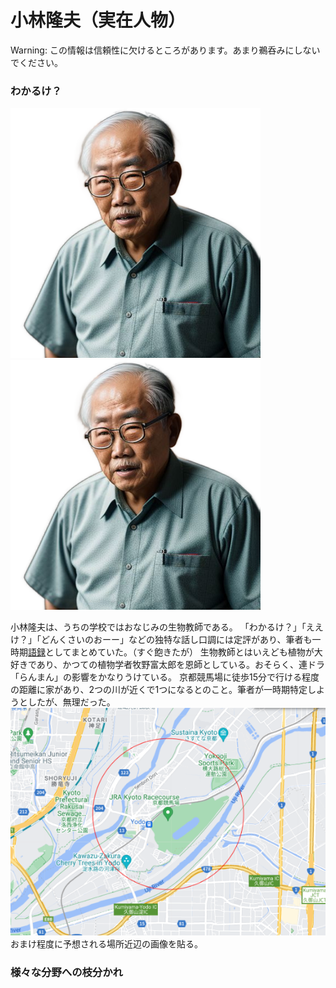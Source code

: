 # 小林隆夫（実在人物）

Warning: この情報は信頼性に欠けるところがあります。あまり鵜呑みにしないでください。






### わかるけ？
![小林想像図](/img/13-preview.png)
![小林テスト](https://github.com/mi-go45/wiki/blob/60952cb78eece5ee9bb86ddfce20285e720be180/img/13-preview.png)

小林隆夫は、うちの学校ではおなじみの生物教師である。
「わかるけ？」「ええけ？」「どんくさいのおーー」などの独特な話し口調には定評があり、筆者も一時期[語録](/img/kobagoro.pdf)としてまとめていた。（すぐ飽きたが）
生物教師とはいえども植物が大好きであり、かつての植物学者牧野富太郎を恩師としている。おそらく、連ドラ「らんまん」の影響をかなりうけている。
京都競馬場に徒歩15分で行ける程度の距離に家があり、2つの川が近くで1つになるとのこと。筆者が一時期特定しようとしたが、無理だった。
![小林自宅](/img/koba.png)
おまけ程度に予想される場所近辺の画像を貼る。

### 様々な分野への枝分かれ
